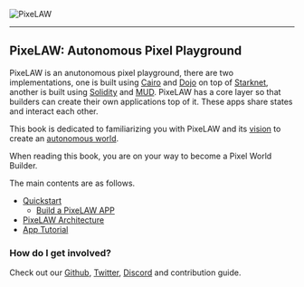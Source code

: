 ![PixeLAW](images/PixeLAW.jpeg)

---

## PixeLAW: Autonomous Pixel Playground

PixeLAW is an anutonomous pixel playground, there are two implementations, one is built using [Cairo](https://book.cairo-lang.org/) and [Dojo](https://book.dojoengine.org/) on top of [Starknet](https://book.starknet.io/), another is built using [Solidity](https://soliditylang.org/) and [MUD](https://mud.dev/). PixeLAW has a core layer so that builders can create their own applications top of it. These apps share states and interact each other.

This book is dedicated to familiarizing you with PixeLAW and its [vision](https://medium.com/@syora/discovering-pixelaw-the-fully-onchain-planet-ac5e8bb40dfb) to create an [autonomous world](https://book.dojoengine.org/theory/autonomous-worlds.html).

When reading this book, you are on your way to become a Pixel World Builder.

The main contents are as follows.
- [Quickstart](./getting-started/quick-start.md)
    - [Build a PixeLAW APP](./build-app/1-build-app.md)
- [PixeLAW Architecture](./architecture/overview.md)
- [App Tutorial](./app-tutorials/tutorials.md)

### How do I get involved?

Check out our [Github](https://github.com/pixelaw/), [Twitter](https://twitter.com/0xPixeLAW), [Discord](https://t.co/jKDjNbFdZ5) and contribution guide.